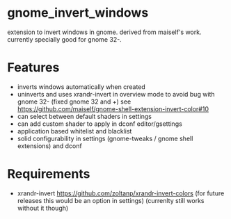 # gnome_invert_windows
extension to invert windows in gnome. derived from maiself's work. currently specially good for gnome 32-.

# Features
* inverts windows automatically when created
* uninverts and uses xrandr-invert in overview mode to avoid bug with gnome 32- (fixed gnome 32 and +) see https://github.com/maiself/gnome-shell-extension-invert-color#10
* can select between default shaders in settings
* can add custom shader to apply in dconf editor/gsettings
* application based whitelist and blacklist
* solid configurability in settings (gnome-tweaks / gnome shell extensions) and dconf

# Requirements
* xrandr-invert https://github.com/zoltanp/xrandr-invert-colors (for future releases this would be an option in settings) (currenlty still works without it though)
